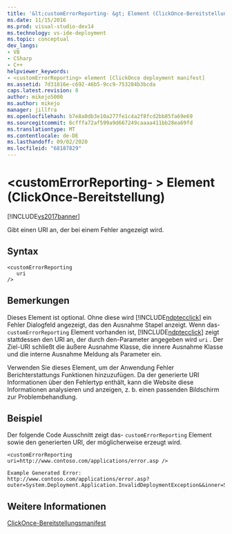 ```yaml
---
title: '&lt;customErrorReporting- &gt; Element (ClickOnce-Bereitstellung) | Microsoft-Dokumentation'
ms.date: 11/15/2016
ms.prod: visual-studio-dev14
ms.technology: vs-ide-deployment
ms.topic: conceptual
dev_langs:
- VB
- CSharp
- C++
helpviewer_keywords:
- <customErrorReporting> element [ClickOnce deployment manifest]
ms.assetid: 7d31816e-c692-46b5-9cc9-753284b3bcda
caps.latest.revision: 8
author: mikejo5000
ms.author: mikejo
manager: jillfra
ms.openlocfilehash: b7e8a0db3e10a277fe1c4a2f8fcd2bb85fa69e69
ms.sourcegitcommit: 6cfffa72af599a9d667249caaaa411bb28ea69fd
ms.translationtype: MT
ms.contentlocale: de-DE
ms.lasthandoff: 09/02/2020
ms.locfileid: "68187829"
---
```

# <a name="ltcustomerrorreportinggt-element-clickonce-deployment"></a>&lt;customErrorReporting- &gt; Element (ClickOnce-Bereitstellung)
[!INCLUDE[vs2017banner](../includes/vs2017banner.md)]

Gibt einen URI an, der bei einem Fehler angezeigt wird.  
  
## <a name="syntax"></a>Syntax  
  
```  
<customErrorReporting  
   uri  
/>  
```  
  
## <a name="remarks"></a>Bemerkungen  
 Dieses Element ist optional. Ohne diese wird [!INCLUDE[ndptecclick](../includes/ndptecclick-md.md)] ein Fehler Dialogfeld angezeigt, das den Ausnahme Stapel anzeigt. Wenn das- `customErrorReporting` Element vorhanden ist, [!INCLUDE[ndptecclick](../includes/ndptecclick-md.md)] zeigt stattdessen den URI an, der durch den-Parameter angegeben wird `uri` . Der Ziel-URI schließt die äußere Ausnahme Klasse, die innere Ausnahme Klasse und die interne Ausnahme Meldung als Parameter ein.  
  
 Verwenden Sie dieses Element, um der Anwendung Fehler Berichterstattungs Funktionen hinzuzufügen. Da der generierte URI Informationen über den Fehlertyp enthält, kann die Website diese Informationen analysieren und anzeigen, z. b. einen passenden Bildschirm zur Problembehandlung.  
  
## <a name="example"></a>Beispiel  
 Der folgende Code Ausschnitt zeigt das- `customErrorReporting` Element sowie den generierten URI, der möglicherweise erzeugt wird.  
  
```  
<customErrorReporting uri=http://www.contoso.com/applications/error.asp />  
  
Example Generated Error:  
http://www.contoso.com/applications/error.asp? outer=System.Deployment.Application.InvalidDeploymentException&&inner=System.Deployment.Application.InvalidDeploymentException&&msg=The%20application%20manifest%20is%20signed,%20but%20the%20deployment%20manifest%20is%20unsigned.%20Both%20manifests%20must%20be%20either%20signed%20or%20unsigned.  
```  
  
## <a name="see-also"></a>Weitere Informationen  
 [ClickOnce-Bereitstellungsmanifest](../deployment/clickonce-deployment-manifest.md)
